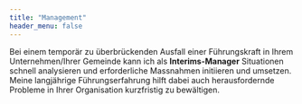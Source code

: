 ```yaml
---
title: "Management"
header_menu: false
---
```

Bei einem temporär zu überbrückenden Ausfall einer Führungskraft in Ihrem Unternehmen/Ihrer Gemeinde kann ich als **Interims-Manager** Situationen schnell analysieren und erforderliche Massnahmen initiieren und umsetzen. Meine langjährige Führungserfahrung hilft dabei auch herausfordernde Probleme in Ihrer Organisation kurzfristig zu bewältigen.
